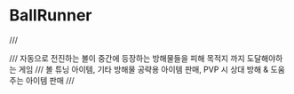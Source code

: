 # BallRunner

/// <summary>
/// 자동으로 전진하는 볼이 중간에 등장하는 방해물들을 피해 목적지 까지 도달해야하는 게임
///  볼 튜닝 아이템, 기타 방해물 공략용 아이템 판매, PVP 시 상대 방해 & 도움 주는 아이템 판매
/// </summary>
